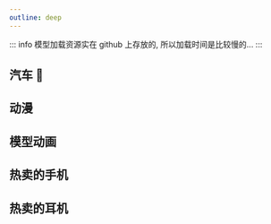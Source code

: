 ```yaml
---
outline: deep
---
```


::: info
模型加载资源实在 github 上存放的, 所以加载时间是比较慢的...
:::

## 汽车 🚗

<preview path="./components/models1/index.vue" title="汽车模型" description="关于Model组组件在<a href=https://github.com/wangxiaoze-view/demos/tree/main/docs/3d/models/components/models1/model.vue>这里</a>"></preview>

## 动漫

<preview path="./components/models2/index.vue" title="动漫模型" description="关于Model组组件在<a href=https://github.com/wangxiaoze-view/demos/tree/main/docs/3d/models/components/models2/model.vue>这里</a>"></preview>

## 模型动画

<preview path="./components/models3/index.vue" title="猴子模型" description="关于Model组组件在<a href=https://github.com/wangxiaoze-view/demos/tree/main/docs/3d/models/components/models3/model.vue>这里</a>"></preview>

## 热卖的手机

<preview path="./components/models4/index.vue" title="手机模型" description="关于Model组组件在<a href=https://github.com/wangxiaoze-view/demos/tree/main/docs/3d/models/components/models4/model.vue>这里</a>"></preview>

## 热卖的耳机

<preview path="./components/models5/index.vue" title="耳机模型" description="关于Model组组件在<a href=https://github.com/wangxiaoze-view/demos/tree/main/docs/3d/models/components/models5/model.vue>这里</a>"></preview>
